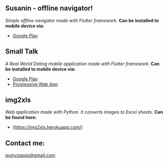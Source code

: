 ## Susanin - offline navigator!
*Simple offline navigator made with Flutter framework.*
**Can be installed to mobile device via:**
- [Google Play](https://play.google.com/store/apps/details?id=com.qumyz.susanin)

## Small Talk ##
*A Real World Dating mobile application made with Flutter framework.*
**Can be installed to mobile device via:**
- [Google Play](https://play.google.com/store/apps/details?id=com.qumyz.small_talk)
- [Progressive Web App](https://nukeolay.github.io/smalltalk/)

## img2xls ##
*Web application made with Python. It converts images to Excel sheets.*
**Can be found here:**
- (https://img2xls.herokuapp.com/)

## Contact me:
qumyzapps@gmail.com
